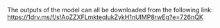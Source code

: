 The outputs of the model can all be downloaded from the following link:
https://1drv.ms/f/s!AoZZXFLmkteqlukZykH1nUIMP8rwEg?e=726nQK